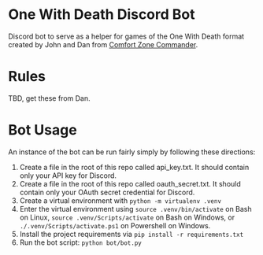 # One With Death Discord Bot

Discord bot to serve as a helper for games of the One With Death format created by John and Dan from [Comfort Zone Commander](https://www.youtube.com/@comfortzonecommander).

# Rules

TBD, get these from Dan.

# Bot Usage

An instance of the bot can be run fairly simply by following these directions:

1. Create a file in the root of this repo called api_key.txt. It should contain only your API key for Discord.
2. Create a file in the root of this repo called oauth_secret.txt. It should contain only your OAuth secret credential for Discord.
3. Create a virtual environment with `python -m virtualenv .venv`
4. Enter the virtual environment using `source .venv/bin/activate` on Bash on Linux, `source .venv/Scripts/activate` on Bash on Windows, or `./.venv/Scripts/activate.ps1` on Powershell on Windows.
5. Install the project requirements via `pip install -r requirements.txt`
6. Run the bot script: `python bot/bot.py`